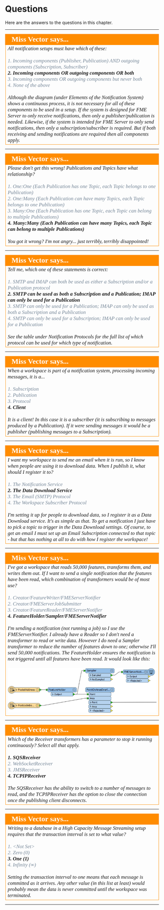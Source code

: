 # Questions #

Here are the answers to the questions in this chapter.

---

<!--Person X Says Section-->

<table style="border-spacing: 0px">
<tr>
<td style="vertical-align:middle;background-color:darkorange;border: 2px solid darkorange">
<i class="fa fa-quote-left fa-lg fa-pull-left fa-fw" style="color:white;padding-right: 12px;vertical-align:text-top"></i>
<span style="color:white;font-size:x-large;font-weight: bold;font-family:serif">Miss Vector says...</span>
</td>
</tr>

<tr>
<td style="border: 1px solid darkorange">
<span style="font-family:serif; font-style:italic; font-size:larger">
All notification setups must have which of these:
<br><br><span style="color:lightslategrey">1. Incoming components (Publisher, Publication) AND outgoing components (Subscription, Subscriber)</span>
<br><span style="font-weight:bold">2. Incoming components OR outgoing components OR both</span>
<br><span style="color:lightslategrey">3. Incoming components OR outgoing components but never both</span>
<br><span style="color:lightslategrey">4. None of the above</span>
<br><br>Although the diagram (under Elements of the Notification System) shows a continuous process, it is not necessary for all of these components to be used in a setup. If the system is designed for FME Server to only receive notifications, then only a publisher/publication is needed. Likewise, if the system is intended for FME Server to only send notifications, then only a subscription/subscriber is required. But if both receiving and sending notifications are required then all components apply. 
</td>
</tr>
</table>

---

<!--Person X Says Section-->

<table style="border-spacing: 0px">
<tr>
<td style="vertical-align:middle;background-color:darkorange;border: 2px solid darkorange">
<i class="fa fa-quote-left fa-lg fa-pull-left fa-fw" style="color:white;padding-right: 12px;vertical-align:text-top"></i>
<span style="color:white;font-size:x-large;font-weight: bold;font-family:serif">Miss Vector says...</span>
</td>
</tr>

<tr>
<td style="border: 1px solid darkorange">
<span style="font-family:serif; font-style:italic; font-size:larger">
Please don't get this wrong! Publications and Topics have what relationship?
<br><br><span style="color:lightslategrey">1. One:One (Each Publication has one Topic, each Topic belongs to one Publication)</span>
<br><span style="color:lightslategrey">2. One:Many (Each Publication can have many Topics, each Topic belongs to one Publication)</span>
<br><span style="color:lightslategrey">3. Many:One (Each Publication has one Topic, each Topic can belong to multiple Publications)</span>
<br><span style="font-weight:bold">4. Many:Many (Each Publication can have many Topics, each Topic can belong to multiple Publications)</span>
<br><br>You got it wrong? I'm not angry... just terribly, terribly disappointed! 
</td>
</tr>
</table>

---

<!--Person X Says Section-->

<table style="border-spacing: 0px">
<tr>
<td style="vertical-align:middle;background-color:darkorange;border: 2px solid darkorange">
<i class="fa fa-quote-left fa-lg fa-pull-left fa-fw" style="color:white;padding-right: 12px;vertical-align:text-top"></i>
<span style="color:white;font-size:x-large;font-weight: bold;font-family:serif">Miss Vector says...</span>
</td>
</tr>

<tr>
<td style="border: 1px solid darkorange">
<span style="font-family:serif; font-style:italic; font-size:larger">
Tell me, which one of these statements is correct:
<br><br><span style="color:lightslategrey">1. SMTP and IMAP can both be used as either a Subscription and/or a Publication protocol</span>
<br><span style="font-weight:bold">2. SMTP can be used as both a Subscription and a Publication; IMAP can only be used for a Publication</span>
<br><span style="color:lightslategrey">3. SMTP can only be used for a Publication; IMAP can only be used as both a Subscription and a Publication</span>
<br><span style="color:lightslategrey">4. SMTP can only be used for a Subscription; IMAP can only be used for a Publication</span>
<br><br>See the table under Notification Protocols for the full list of which protocol can be used for which type of notification. 
</td>
</tr>
</table>

---

<!--Person X Says Section-->

<table style="border-spacing: 0px">
<tr>
<td style="vertical-align:middle;background-color:darkorange;border: 2px solid darkorange">
<i class="fa fa-quote-left fa-lg fa-pull-left fa-fw" style="color:white;padding-right: 12px;vertical-align:text-top"></i>
<span style="color:white;font-size:x-large;font-weight: bold;font-family:serif">Miss Vector says...</span>
</td>
</tr>

<tr>
<td style="border: 1px solid darkorange">
<span style="font-family:serif; font-style:italic; font-size:larger">
When a workspace is part of a notification system, processing incoming messages, it is a...
<br><br><span style="color:lightslategrey">1. Subscription</span>
<br><span style="color:lightslategrey">2. Publication</span>
<br><span style="color:lightslategrey">3. Protocol</span>
<br><span style="font-weight:bold">4. Client</span>
<br><br>It is a client! In this case it is a subscriber (it is subscribing to messages produced by a Publication). If it were sending messages it would be a publisher (publishing messages to a Subscription).
</td>
</tr>
</table>

---

<!--Person X Says Section-->

<table style="border-spacing: 0px">
<tr>
<td style="vertical-align:middle;background-color:darkorange;border: 2px solid darkorange">
<i class="fa fa-quote-left fa-lg fa-pull-left fa-fw" style="color:white;padding-right: 12px;vertical-align:text-top"></i>
<span style="color:white;font-size:x-large;font-weight: bold;font-family:serif">Miss Vector says...</span>
</td>
</tr>

<tr>
<td style="border: 1px solid darkorange">
<span style="font-family:serif; font-style:italic; font-size:larger">
I want my workspace to send me an email when it is run, so I know when people are using it to download data. When I publish it, what should I register it to?
<br><br><span style="color:lightslategrey">1. The Notification Service</span>
<br><span style="font-weight:bold">2. The Data Download Service</span>
<br><span style="color:lightslategrey">3. The Email (SMTP) Protocol</span>
<br><span style="color:lightslategrey">4. The Workspace Subscriber Protocol</span>
<br><br>I'm setting it up for people to download data, so I register it as a Data Download service. It's as simple as that. To get a notification I just have to pick a topic to trigger in the Data Download settings. Of course, to get an email I must set up an Email Subscription connected to that topic - but that has nothing at all to do with how I register the workspace!
</span>
</td>
</tr>
</table>

---

<!--Person X Says Section-->

<table style="border-spacing: 0px">
<tr>
<td style="vertical-align:middle;background-color:darkorange;border: 2px solid darkorange">
<i class="fa fa-quote-left fa-lg fa-pull-left fa-fw" style="color:white;padding-right: 12px;vertical-align:text-top"></i>
<span style="color:white;font-size:x-large;font-weight: bold;font-family:serif">Miss Vector says...</span>
</td>
</tr>

<tr>
<td style="border: 1px solid darkorange">
<span style="font-family:serif; font-style:italic; font-size:larger">
I've got a workspace that reads 50,000 features, transforms them, and writes them out. If I want to send a single notification that the features have been read, which combination of transformers would be of most use?
<br><br><span style="color:lightslategrey">1. Creator/FeatureWriter/FMEServerNotifier</span>
<br><span style="color:lightslategrey">2. Creator/FMEServerJobSubmitter</span>
<br><span style="color:lightslategrey">3. Creator/FeatureReader/FMEServerNotifier</span>
<br><span style="font-weight:bold">4. FeatureHolder/Sampler/FMEServerNotifier</span>
<br><br>I'm sending a notification (not running a job) so I use the FMEServerNotifier. I already have a Reader so I don't need a transformer to read or write data. However I do need a Sampler transformer to reduce the number of features down to one; otherwise I'll send 50,000 notifications. The FeatureHolder ensures the notification is not triggered until all features have been read. It would look like this:
<br><br><img src="./Images/Img4.034.FMEServerNotifierSamplerExample.png">
</span>
</td>
</tr>
</table>

---

<!--Person X Says Section-->

<table style="border-spacing: 0px">
<tr>
<td style="vertical-align:middle;background-color:darkorange;border: 2px solid darkorange">
<i class="fa fa-quote-left fa-lg fa-pull-left fa-fw" style="color:white;padding-right: 12px;vertical-align:text-top"></i>
<span style="color:white;font-size:x-large;font-weight: bold;font-family:serif">Miss Vector says...</span>
</td>
</tr>

<tr>
<td style="border: 1px solid darkorange">
<span style="font-family:serif; font-style:italic; font-size:larger">
Which of the Receiver transformers has a parameter to stop it running continuously? Select all that apply.
<br><br><span style="font-weight:bold">1. SQSReceiver</span>
<br><span style="color:lightslategrey">2. WebSocketReceiver</span>
<br><span style="color:lightslategrey">3. JMSReceiver</span>
<br><span style="font-weight:bold">4. TCPIPReceiver</span>
<br><br>The SQSReceiver has the ability to switch to a number of messages to read, and the TCPIPReceiver has the option to close the connection once the publishing client disconnects.   
</td>
</tr>
</table>

---

<!--Person X Says Section-->

<table style="border-spacing: 0px">
<tr>
<td style="vertical-align:middle;background-color:darkorange;border: 2px solid darkorange">
<i class="fa fa-quote-left fa-lg fa-pull-left fa-fw" style="color:white;padding-right: 12px;vertical-align:text-top"></i>
<span style="color:white;font-size:x-large;font-weight: bold;font-family:serif">Miss Vector says...</span>
</td>
</tr>

<tr>
<td style="border: 1px solid darkorange">
<span style="font-family:serif; font-style:italic; font-size:larger">
Writing to a database in a High Capacity Message Streaming setup requires that the transaction interval is set to what value?
<br><br><span style="color:lightslategrey">1. &lt;Not Set&gt;</span>
<br><span style="color:lightslategrey">2. Zero (0)</span>
<br><span style="font-weight:bold">3. One (1)</span>
<br><span style="color:lightslategrey">4. Infinity (&infin;)</span>
<br><br>Setting the transaction interval to one means that each message is committed as it arrives. Any other value (in this list at least) would probably mean the data is never committed until the workspace was terminated. 
</td>
</tr>
</table>

---












